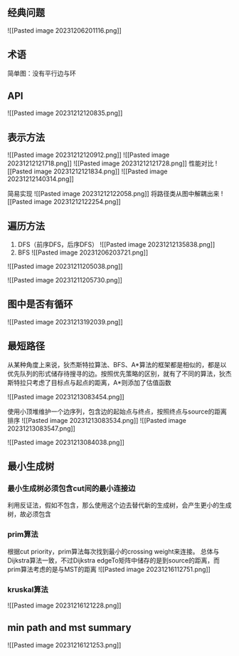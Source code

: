 ## 经典问题
![[Pasted image 20231206201116.png]]
## 术语
简单图：没有平行边与环

## API
![[Pasted image 20231212120835.png]]

## 表示方法

![[Pasted image 20231212120912.png]]
![[Pasted image 20231212121718.png]]
![[Pasted image 20231212121728.png]]
性能对比
![[Pasted image 20231212121834.png]]
![[Pasted image 20231212140314.png]]


简易实现
![[Pasted image 20231212122058.png]]
将路径类从图中解耦出来
![[Pasted image 20231212122254.png]]
## 遍历方法
1. DFS（前序DFS，后序DFS）
![[Pasted image 20231212135838.png]]
2. BFS
![[Pasted image 20231206203721.png]]

![[Pasted image 20231211205038.png]]

![[Pasted image 20231211205730.png]]


## 图中是否有循环
![[Pasted image 20231213192039.png]]
## 最短路径
从某种角度上来说，狄杰斯特拉算法、BFS、A\*算法的框架都是相似的，都是以优先队列的形式储存待搜寻的边。按照优先策略的区别，就有了不同的算法，狄杰斯特拉只考虑了目标点与起点的距离，A\*则添加了估值函数

![[Pasted image 20231213083454.png]]

使用小顶堆维护一个边序列，包含边的起始点与终点，按照终点与source的距离排序
![[Pasted image 20231213083534.png]]
![[Pasted image 20231213083547.png]]

![[Pasted image 20231213084038.png]]

## 最小生成树

### 最小生成树必须包含cut间的最小连接边
利用反证法，假如不包含，那么使用这个边去替代新的生成树，会产生更小的生成树，故必须包含
### prim算法
根据cut priority，prim算法每次找到最小的crossing weight来连接。
总体与Dijkstra算法一致，不过Dijkstra edgeTo矩阵中储存的是到source的距离，而prim算法考虑的是与MST的距离
![[Pasted image 20231216112751.png]]
### kruskal算法
![[Pasted image 20231216121228.png]]


## min path and mst summary
![[Pasted image 20231216121253.png]]
